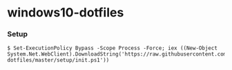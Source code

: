 # windows10-dotfiles
### Setup
```
$ Set-ExecutionPolicy Bypass -Scope Process -Force; iex ((New-Object System.Net.WebClient).DownloadString('https://raw.githubusercontent.com/snyt45/windows10-dotfiles/master/setup/init.ps1'))
```
